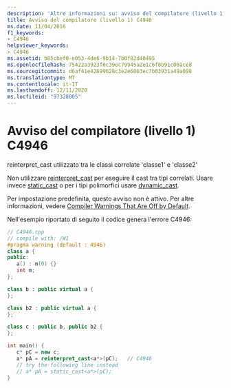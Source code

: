 ```yaml
---
description: 'Altre informazioni su: avviso del compilatore (livello 1) C4946'
title: Avviso del compilatore (livello 1) C4946
ms.date: 11/04/2016
f1_keywords:
- C4946
helpviewer_keywords:
- C4946
ms.assetid: b85cbef0-e053-4de6-9b14-7b0f82d40495
ms.openlocfilehash: 75422a3923f0c39ec79945a2e1c6f8b91c00ace8
ms.sourcegitcommit: d6af41e42699628c3e2e6063ec7b03931a49a098
ms.translationtype: MT
ms.contentlocale: it-IT
ms.lasthandoff: 12/11/2020
ms.locfileid: "97328005"
---
```

# <a name="compiler-warning-level-1-c4946"></a>Avviso del compilatore (livello 1) C4946

reinterpret_cast utilizzato tra le classi correlate 'classe1' e 'classe2'

Non utilizzare [reinterpret_cast](../../cpp/reinterpret-cast-operator.md) per eseguire il cast tra tipi correlati. Usare invece [static_cast](../../cpp/static-cast-operator.md) o per i tipi polimorfici usare [dynamic_cast](../../cpp/dynamic-cast-operator.md).

Per impostazione predefinita, questo avviso non è attivo. Per altre informazioni, vedere [Compiler Warnings That Are Off by Default](../../preprocessor/compiler-warnings-that-are-off-by-default.md).

Nell'esempio riportato di seguito il codice genera l'errore C4946:

```cpp
// C4946.cpp
// compile with: /W1
#pragma warning (default : 4946)
class a {
public:
   a() : m(0) {}
   int m;
};

class b : public virtual a {
};

class b2 : public virtual a {
};

class c : public b, public b2 {
};

int main() {
   c* pC = new c;
   a* pA = reinterpret_cast<a*>(pC);   // C4946
   // try the following line instead
   // a* pA = static_cast<a*>(pC);
}
```
